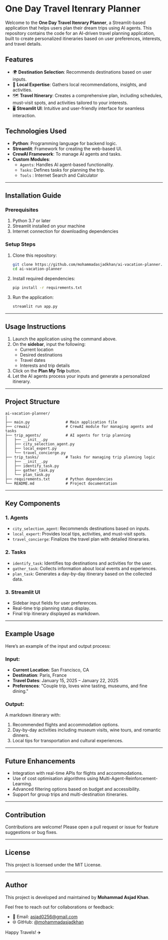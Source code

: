 # One Day Travel Itenrary Planner

Welcome to the **One Day Travel Itenrary Planner**, a Streamlit-based application that helps users plan their dream trips using AI agents. This repository contains the code for an AI-driven travel planning application, built to create personalized itineraries based on user preferences, interests, and travel details.

## Features
- 🌍 **Destination Selection**: Recommends destinations based on user inputs.
- 🤝 **Local Expertise**: Gathers local recommendations, insights, and activities.
- 🗺️ **Travel Itinerary**: Creates a comprehensive plan, including schedules, must-visit spots, and activities tailored to your interests.
- 🖥️ **Streamlit UI**: Intuitive and user-friendly interface for seamless interaction.

## Technologies Used
- **Python**: Programming language for backend logic.
- **Streamlit**: Framework for creating the web-based UI.
- **CrewAI Framework**: To manage AI agents and tasks.
- **Custom Modules**:
  - `Agents`: Handles AI agent-based functionality.
  - `Tasks`: Defines tasks for planning the trip.
  - `Tools` : Internet Search and Calculator

---

## Installation Guide

### Prerequisites
1. Python 3.7 or later
2. Streamlit installed on your machine
3. Internet connection for downloading dependencies

### Setup Steps
1. Clone this repository:
   ```bash
   git clone https://github.com/mohammadasjadkhan/ai-vacation-planner.git
   cd ai-vacation-planner
   ```
2. Install required dependencies:
   ```bash
   pip install -r requirements.txt
   ```
3. Run the application:
   ```bash
   streamlit run app.py
   ```

---

## Usage Instructions
1. Launch the application using the command above.
2. On the **sidebar**, input the following:
   - Current location
   - Desired destinations
   - Travel dates
   - Interests and trip details
3. Click on the **Plan My Trip** button.
4. Let the AI agents process your inputs and generate a personalized itinerary.

---

## Project Structure
```
ai-vacation-planner/
│
├── main.py                # Main application file
├── crewai/                # CrewAI module for managing agents and tasks
├── trip_agents/           # AI agents for trip planning
│   ├── __init__.py
│   ├── city_selection_agent.py
│   ├── local_expert.py
│   └── travel_concierge.py
├── trip_tasks/            # Tasks for managing trip planning logic
│   ├── __init__.py
│   ├── identify_task.py
│   ├── gather_task.py
│   └── plan_task.py
├── requirements.txt       # Python dependencies
└── README.md              # Project documentation
```

---

## Key Components

### 1. **Agents**
- `city_selection_agent`: Recommends destinations based on inputs.
- `local_expert`: Provides local tips, activities, and must-visit spots.
- `travel_concierge`: Finalizes the travel plan with detailed itineraries.

### 2. **Tasks**
- `identify_task`: Identifies top destinations and activities for the user.
- `gather_task`: Collects information about local events and experiences.
- `plan_task`: Generates a day-by-day itinerary based on the collected data.

### 3. **Streamlit UI**
- Sidebar input fields for user preferences.
- Real-time trip planning status display.
- Final trip itinerary displayed as markdown.

---

## Example Usage

Here’s an example of the input and output process:

### Input:
- **Current Location**: San Francisco, CA
- **Destination**: Paris, France
- **Travel Dates**: January 15, 2025 – January 22, 2025
- **Preferences**: "Couple trip, loves wine tasting, museums, and fine dining."

### Output:
A markdown itinerary with:
1. Recommended flights and accommodation options.
2. Day-by-day activities including museum visits, wine tours, and romantic dinners.
3. Local tips for transportation and cultural experiences.

---

## Future Enhancements
- Integration with real-time APIs for flights and accommodations.
- Use of cost optimisation algorithms using Multi-Agent-Reinforcement-Learning.
- Advanced filtering options based on budget and accessibility.
- Support for group trips and multi-destination itineraries.

---

## Contribution
Contributions are welcome! Please open a pull request or issue for feature suggestions or bug fixes.

---

## License
This project is licensed under the MIT License.

---

## Author
This project is developed and maintained by **Mohammad Asjad Khan**. 

Feel free to reach out for collaborations or feedback:
- 📧 Email: asjad0256@gmail.com
- 🌐 GitHub: [@mohammadasjadkhan](https://github.com/MohammadAsjadKhan)

Happy Travels! ✈️
